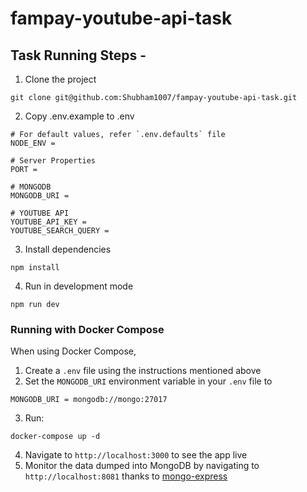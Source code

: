 # fampay-youtube-api-task

## Task Running Steps - <br/>

1. Clone the project

`git clone git@github.com:Shubham1007/fampay-youtube-api-task.git`

2. Copy .env.example to .env

```
# For default values, refer `.env.defaults` file
NODE_ENV = 

# Server Properties
PORT =

# MONGODB
MONGODB_URI = 

# YOUTUBE API
YOUTUBE_API_KEY =
YOUTUBE_SEARCH_QUERY =
```
3. Install dependencies

`npm install`

4. Run in development mode

`npm run dev`

### Running with Docker Compose

When using Docker Compose, 

1. Create a `.env` file using the instructions mentioned above
2. Set the `MONGODB_URI` environment variable in your `.env` file to

```
MONGODB_URI = mongodb://mongo:27017
```

3. Run:

```
docker-compose up -d
```

4. Navigate to `http://localhost:3000` to see the app live
5. Monitor the data dumped into MongoDB by navigating to `http://localhost:8081` thanks to [mongo-express](https://github.com/mongo-express/mongo-express)
